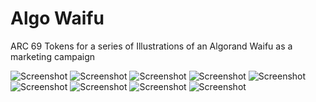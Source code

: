 # Algo Waifu

ARC 69 Tokens for a series of Illustrations of an Algorand Waifu as
a marketing campaign

![Screenshot](AlgowaifuRender1.png)
![Screenshot](AlgowaifuRender2.png)
![Screenshot](AlgowaifuRender7.png)
![Screenshot](Algowaifu.png)
![Screenshot](Algowaifu_2.png)
![Screenshot](Algowaifu_3.png)
![Screenshot](Algowaifu_4.png)
![Screenshot](Algowaifu_5.png)
![Screenshot](Algowaifu_6.png)
